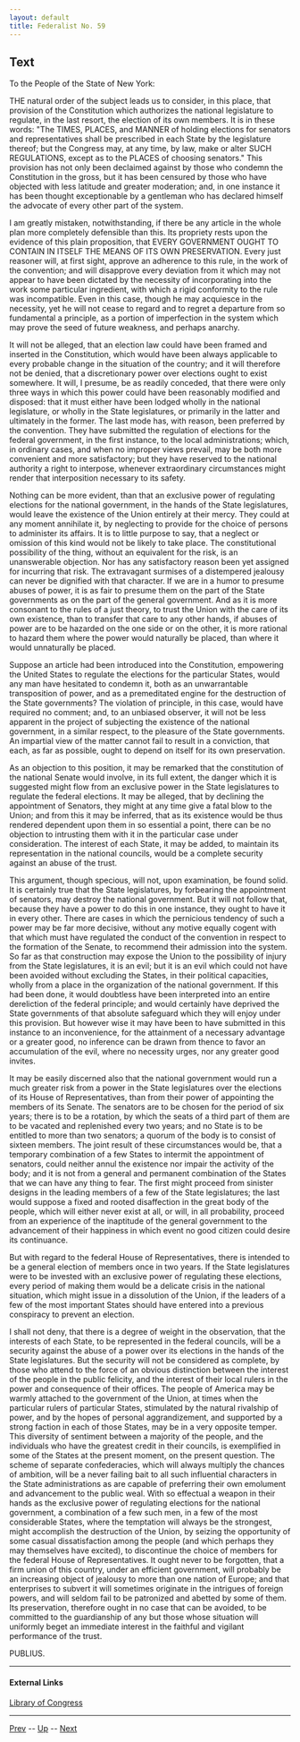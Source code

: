 ```yaml
---
layout: default
title: Federalist No. 59
---
```


## Text

To the People of the State of New York:

THE natural order of the subject leads us to consider, in this place, that provision of the Constitution which authorizes the national legislature to regulate, in the last resort, the election of its own members. It is in these words: "The TIMES, PLACES, and MANNER of holding elections for senators and representatives shall be prescribed in each State by the legislature thereof; but the Congress may, at any time, by law, make or alter SUCH REGULATIONS, except as to the PLACES of choosing senators." This provision has not only been declaimed against by those who condemn the Constitution in the gross, but it has been censured by those who have objected with less latitude and greater moderation; and, in one instance it has been thought exceptionable by a gentleman who has declared himself the advocate of every other part of the system.

I am greatly mistaken, notwithstanding, if there be any article in the whole plan more completely defensible than this. Its propriety rests upon the evidence of this plain proposition, that EVERY GOVERNMENT OUGHT TO CONTAIN IN ITSELF THE MEANS OF ITS OWN PRESERVATION. Every just reasoner will, at first sight, approve an adherence to this rule, in the work of the convention; and will disapprove every deviation from it which may not appear to have been dictated by the necessity of incorporating into the work some particular ingredient, with which a rigid conformity to the rule was incompatible. Even in this case, though he may acquiesce in the necessity, yet he will not cease to regard and to regret a departure from so fundamental a principle, as a portion of imperfection in the system which may prove the seed of future weakness, and perhaps anarchy.

It will not be alleged, that an election law could have been framed and inserted in the Constitution, which would have been always applicable to every probable change in the situation of the country; and it will therefore not be denied, that a discretionary power over elections ought to exist somewhere. It will, I presume, be as readily conceded, that there were only three ways in which this power could have been reasonably modified and disposed: that it must either have been lodged wholly in the national legislature, or wholly in the State legislatures, or primarily in the latter and ultimately in the former. The last mode has, with reason, been preferred by the convention. They have submitted the regulation of elections for the federal government, in the first instance, to the local administrations; which, in ordinary cases, and when no improper views prevail, may be both more convenient and more satisfactory; but they have reserved to the national authority a right to interpose, whenever extraordinary circumstances might render that interposition necessary to its safety.

Nothing can be more evident, than that an exclusive power of regulating elections for the national government, in the hands of the State legislatures, would leave the existence of the Union entirely at their mercy. They could at any moment annihilate it, by neglecting to provide for the choice of persons to administer its affairs. It is to little purpose to say, that a neglect or omission of this kind would not be likely to take place. The constitutional possibility of the thing, without an equivalent for the risk, is an unanswerable objection. Nor has any satisfactory reason been yet assigned for incurring that risk. The extravagant surmises of a distempered jealousy can never be dignified with that character. If we are in a humor to presume abuses of power, it is as fair to presume them on the part of the State governments as on the part of the general government. And as it is more consonant to the rules of a just theory, to trust the Union with the care of its own existence, than to transfer that care to any other hands, if abuses of power are to be hazarded on the one side or on the other, it is more rational to hazard them where the power would naturally be placed, than where it would unnaturally be placed.

Suppose an article had been introduced into the Constitution, empowering the United States to regulate the elections for the particular States, would any man have hesitated to condemn it, both as an unwarrantable transposition of power, and as a premeditated engine for the destruction of the State governments? The violation of principle, in this case, would have required no comment; and, to an unbiased observer, it will not be less apparent in the project of subjecting the existence of the national government, in a similar respect, to the pleasure of the State governments. An impartial view of the matter cannot fail to result in a conviction, that each, as far as possible, ought to depend on itself for its own preservation.

As an objection to this position, it may be remarked that the constitution of the national Senate would involve, in its full extent, the danger which it is suggested might flow from an exclusive power in the State legislatures to regulate the federal elections. It may be alleged, that by declining the appointment of Senators, they might at any time give a fatal blow to the Union; and from this it may be inferred, that as its existence would be thus rendered dependent upon them in so essential a point, there can be no objection to intrusting them with it in the particular case under consideration. The interest of each State, it may be added, to maintain its representation in the national councils, would be a complete security against an abuse of the trust.

This argument, though specious, will not, upon examination, be found solid. It is certainly true that the State legislatures, by forbearing the appointment of senators, may destroy the national government. But it will not follow that, because they have a power to do this in one instance, they ought to have it in every other. There are cases in which the pernicious tendency of such a power may be far more decisive, without any motive equally cogent with that which must have regulated the conduct of the convention in respect to the formation of the Senate, to recommend their admission into the system. So far as that construction may expose the Union to the possibility of injury from the State legislatures, it is an evil; but it is an evil which could not have been avoided without excluding the States, in their political capacities, wholly from a place in the organization of the national government. If this had been done, it would doubtless have been interpreted into an entire dereliction of the federal principle; and would certainly have deprived the State governments of that absolute safeguard which they will enjoy under this provision. But however wise it may have been to have submitted in this instance to an inconvenience, for the attainment of a necessary advantage or a greater good, no inference can be drawn from thence to favor an accumulation of the evil, where no necessity urges, nor any greater good invites.

It may be easily discerned also that the national government would run a much greater risk from a power in the State legislatures over the elections of its House of Representatives, than from their power of appointing the members of its Senate. The senators are to be chosen for the period of six years; there is to be a rotation, by which the seats of a third part of them are to be vacated and replenished every two years; and no State is to be entitled to more than two senators; a quorum of the body is to consist of sixteen members. The joint result of these circumstances would be, that a temporary combination of a few States to intermit the appointment of senators, could neither annul the existence nor impair the activity of the body; and it is not from a general and permanent combination of the States that we can have any thing to fear. The first might proceed from sinister designs in the leading members of a few of the State legislatures; the last would suppose a fixed and rooted disaffection in the great body of the people, which will either never exist at all, or will, in all probability, proceed from an experience of the inaptitude of the general government to the advancement of their happiness in which event no good citizen could desire its continuance.

But with regard to the federal House of Representatives, there is intended to be a general election of members once in two years. If the State legislatures were to be invested with an exclusive power of regulating these elections, every period of making them would be a delicate crisis in the national situation, which might issue in a dissolution of the Union, if the leaders of a few of the most important States should have entered into a previous conspiracy to prevent an election.

I shall not deny, that there is a degree of weight in the observation, that the interests of each State, to be represented in the federal councils, will be a security against the abuse of a power over its elections in the hands of the State legislatures. But the security will not be considered as complete, by those who attend to the force of an obvious distinction between the interest of the people in the public felicity, and the interest of their local rulers in the power and consequence of their offices. The people of America may be warmly attached to the government of the Union, at times when the particular rulers of particular States, stimulated by the natural rivalship of power, and by the hopes of personal aggrandizement, and supported by a strong faction in each of those States, may be in a very opposite temper. This diversity of sentiment between a majority of the people, and the individuals who have the greatest credit in their councils, is exemplified in some of the States at the present moment, on the present question. The scheme of separate confederacies, which will always multiply the chances of ambition, will be a never failing bait to all such influential characters in the State administrations as are capable of preferring their own emolument and advancement to the public weal. With so effectual a weapon in their hands as the exclusive power of regulating elections for the national government, a combination of a few such men, in a few of the most considerable States, where the temptation will always be the strongest, might accomplish the destruction of the Union, by seizing the opportunity of some casual dissatisfaction among the people (and which perhaps they may themselves have excited), to discontinue the choice of members for the federal House of Representatives. It ought never to be forgotten, that a firm union of this country, under an efficient government, will probably be an increasing object of jealousy to more than one nation of Europe; and that enterprises to subvert it will sometimes originate in the intrigues of foreign powers, and will seldom fail to be patronized and abetted by some of them. Its preservation, therefore ought in no case that can be avoided, to be committed to the guardianship of any but those whose situation will uniformly beget an immediate interest in the faithful and vigilant performance of the trust.

PUBLIUS.

---
#### External Links
[Library of Congress]()

---

[Prev](58.md) -- [Up](README.md) -- [Next](60.md)

